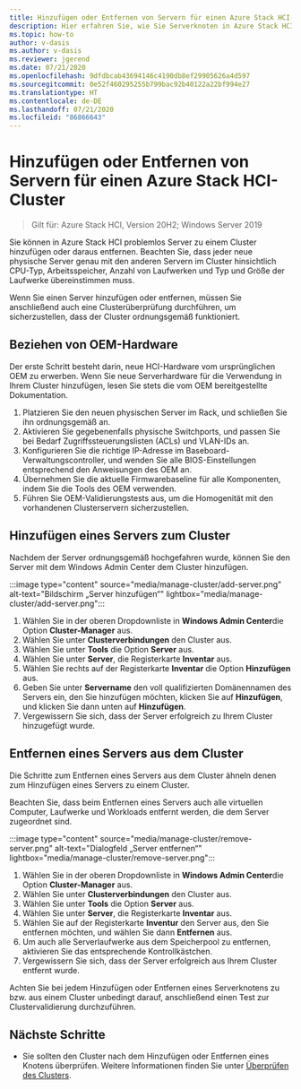 ```yaml
---
title: Hinzufügen oder Entfernen von Servern für einen Azure Stack HCI-Cluster
description: Hier erfahren Sie, wie Sie Serverknoten in Azure Stack HCI in einem Cluster hinzufügen oder entfernen.
ms.topic: how-to
author: v-dasis
ms.author: v-dasis
ms.reviewer: jgerend
ms.date: 07/21/2020
ms.openlocfilehash: 9dfdbcab43694146c4190db8ef29905626a4d597
ms.sourcegitcommit: 0e52f460295255b799bac92b40122a22bf994e27
ms.translationtype: HT
ms.contentlocale: de-DE
ms.lasthandoff: 07/21/2020
ms.locfileid: "86866643"
---
```

# <a name="add-or-remove-servers-for-an-azure-stack-hci-cluster"></a>Hinzufügen oder Entfernen von Servern für einen Azure Stack HCI-Cluster

> Gilt für: Azure Stack HCI, Version 20H2; Windows Server 2019

Sie können in Azure Stack HCI problemlos Server zu einem Cluster hinzufügen oder daraus entfernen. Beachten Sie, dass jeder neue physische Server genau mit den anderen Servern im Cluster hinsichtlich CPU-Typ, Arbeitsspeicher, Anzahl von Laufwerken und Typ und Größe der Laufwerke übereinstimmen muss.

Wenn Sie einen Server hinzufügen oder entfernen, müssen Sie anschließend auch eine Clusterüberprüfung durchführen, um sicherzustellen, dass der Cluster ordnungsgemäß funktioniert.

## <a name="obtain-oem-hardware"></a>Beziehen von OEM-Hardware

Der erste Schritt besteht darin, neue HCI-Hardware vom ursprünglichen OEM zu erwerben. Wenn Sie neue Serverhardware für die Verwendung in Ihrem Cluster hinzufügen, lesen Sie stets die vom OEM bereitgestellte Dokumentation.

1. Platzieren Sie den neuen physischen Server im Rack, und schließen Sie ihn ordnungsgemäß an.
1. Aktivieren Sie gegebenenfalls physische Switchports, und passen Sie bei Bedarf Zugriffssteuerungslisten (ACLs) und VLAN-IDs an.
1. Konfigurieren Sie die richtige IP-Adresse im Baseboard-Verwaltungscontroller, und wenden Sie alle BIOS-Einstellungen entsprechend den Anweisungen des OEM an.
1. Übernehmen Sie die aktuelle Firmwarebaseline für alle Komponenten, indem Sie die Tools des OEM verwenden.
1. Führen Sie OEM-Validierungstests aus, um die Homogenität mit den vorhandenen Clusterservern sicherzustellen.

## <a name="add-a-server-to-the-cluster"></a>Hinzufügen eines Servers zum Cluster

Nachdem der Server ordnungsgemäß hochgefahren wurde, können Sie den Server mit dem Windows Admin Center dem Cluster hinzufügen.

:::image type="content" source="media/manage-cluster/add-server.png" alt-text="Bildschirm „Server hinzufügen“" lightbox="media/manage-cluster/add-server.png":::

1. Wählen Sie in der oberen Dropdownliste in **Windows Admin Center**die Option **Cluster-Manager** aus.
1. Wählen Sie unter **Clusterverbindungen** den Cluster aus.
1. Wählen Sie unter **Tools** die Option **Server** aus.
1. Wählen Sie unter **Server**, die Registerkarte **Inventar** aus.
1. Wählen Sie rechts auf der Registerkarte **Inventar** die Option **Hinzufügen** aus.
1. Geben Sie unter **Servername** den voll qualifizierten Domänennamen des Servers ein, den Sie hinzufügen möchten, klicken Sie auf **Hinzufügen**, und klicken Sie dann unten auf **Hinzufügen**.
1. Vergewissern Sie sich, dass der Server erfolgreich zu Ihrem Cluster hinzugefügt wurde.

## <a name="remove-a-server-from-the-cluster"></a>Entfernen eines Servers aus dem Cluster

Die Schritte zum Entfernen eines Servers aus dem Cluster ähneln denen zum Hinzufügen eines Servers zu einem Cluster.

Beachten Sie, dass beim Entfernen eines Servers auch alle virtuellen Computer, Laufwerke und Workloads entfernt werden, die dem Server zugeordnet sind.

:::image type="content" source="media/manage-cluster/remove-server.png" alt-text="Dialogfeld „Server entfernen“" lightbox="media/manage-cluster/remove-server.png":::

1. Wählen Sie in der oberen Dropdownliste in **Windows Admin Center**die Option **Cluster-Manager** aus.
1. Wählen Sie unter **Clusterverbindungen** den Cluster aus.
1. Wählen Sie unter **Tools** die Option **Server** aus.
1. Wählen Sie unter **Server**, die Registerkarte **Inventar** aus.
1. Wählen Sie auf der Registerkarte **Inventur** den Server aus, den Sie entfernen möchten, und wählen Sie dann **Entfernen** aus.
1. Um auch alle Serverlaufwerke aus dem Speicherpool zu entfernen, aktivieren Sie das entsprechende Kontrollkästchen.
1. Vergewissern Sie sich, dass der Server erfolgreich aus Ihrem Cluster entfernt wurde.

Achten Sie bei jedem Hinzufügen oder Entfernen eines Serverknotens zu bzw. aus einem Cluster unbedingt darauf, anschließend einen Test zur Clustervalidierung durchzuführen.

## <a name="next-steps"></a>Nächste Schritte

- Sie sollten den Cluster nach dem Hinzufügen oder Entfernen eines Knotens überprüfen. Weitere Informationen finden Sie unter [Überprüfen des Clusters](../deploy/validate.md).